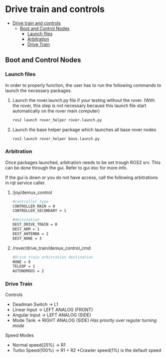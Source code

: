 # Drive train and controls

- [Drive train and controls](#drive-train-and-controls)
  - [Boot and Control Nodes](#boot-and-control-nodes)
    - [Launch files](#launch-files)
    - [Arbitration](#arbitration)
    - [Drive Train](#drive-train)

## Boot and Control Nodes
### Launch files

In order to properly function, the user has to run the following commands to launch the necessary packages.

1. Launch the rover.launch.py file if your testing without the rover. (With the rover, this step is not necessary because this launch file start automatically on the rover main computer)
   ```Bash
   ros2 launch rover_helper rover.launch.py
   ```
2. Launch the base helper package which launches all base rover nodes
   ```Bash
   ros2 launch rover_helper base.launch.py
   ```

### Arbitration

Once packages launched, arbitration needs to be set trough ROS2 srv. This can be done through the gui. Refer to gui doc for more info.

If the gui is down or you do not have access, call the following arbitrations in rqt service caller.

1. /joy/demux_control

   ```Bash
   #controller_type
   CONTROLLER_MAIN = 0 
   CONTROLLER_SECONDARY = 1

   #destination
   DEST_DRIVE_TRAIN = 0
   DEST_ARM = 1
   DEST_ANTENNA = 2
   DEST_NONE = 3
   ```

2. /rover/drive_train/demux_control_cmd

   ```Bash
   #Drive train arbitration destination
   NONE = 0 
   TELEOP = 1
   AUTONOMOUS = 2
   ```

### Drive Train
Controls
 - Deadman Switch -> L1
 - Linear Input -> LEFT ANALOG (FRONT)
 - Angular Input -> LEFT ANALOG (SIDE)
 - Mode Tank -> RIGHT ANALOG (SIDE) *Has priority over regular turning mode*

 Speed Modes
- Normal speed(25%) -> R1
- Turbo Speed(100%) -> R1 + R2
*Crawler speed(1%) is the default speed
